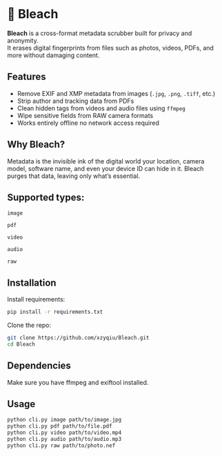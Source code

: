 # 🧼 Bleach

**Bleach** is a cross-format metadata scrubber built for privacy and anonymity.  
It erases digital fingerprints from files such as photos, videos, PDFs, and more without damaging content.

## Features
- Remove EXIF and XMP metadata from images (`.jpg`, `.png`, `.tiff`, etc.)
- Strip author and tracking data from PDFs
- Clean hidden tags from videos and audio files using `ffmpeg`
- Wipe sensitive fields from RAW camera formats
- Works entirely offline no network access required

## Why Bleach?
Metadata is the invisible ink of the digital world  your location, camera model, software name, and even your device ID can hide in it. Bleach purges that data, leaving only what’s essential.

## Supported types:

    image

    pdf

    video

    audio

    raw

## Installation

Install requirements: 
```bash
pip install -r requirements.txt
```

Clone the repo:
```bash
git clone https://github.com/xzyqiu/Bleach.git
cd Bleach
```

## Dependencies
Make sure you have ffmpeg and exiftool installed.

## Usage
```bash
python cli.py image path/to/image.jpg
python cli.py pdf path/to/file.pdf
python cli.py video path/to/video.mp4
python cli.py audio path/to/audio.mp3
python cli.py raw path/to/photo.nef
```